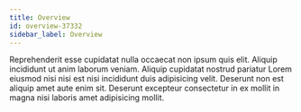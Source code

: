```yaml
---
title: Overview
id: overview-37332
sidebar_label: Overview
---
```


Reprehenderit esse cupidatat nulla occaecat non ipsum quis elit. Aliquip incididunt ut anim laborum veniam. Aliquip cupidatat nostrud pariatur Lorem eiusmod nisi nisi est nisi incididunt duis adipisicing velit. Deserunt non est aliquip amet aute enim sit. Deserunt excepteur consectetur in ex mollit in magna nisi laboris amet adipisicing mollit.

